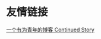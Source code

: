 <!-- {title_en:'friend links', comment: true, hidden: true} -->

# 友情链接

[一个有为青年的博客 Continued Story](http://www.swordq.com/)

